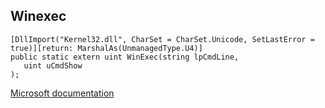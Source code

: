 ## Winexec

```
[DllImport("Kernel32.dll", CharSet = CharSet.Unicode, SetLastError = true)][return: MarshalAs(UnmanagedType.U4)]
public static extern uint WinExec(string lpCmdLine,
   uint uCmdShow
);
```

[Microsoft documentation](TODO)
